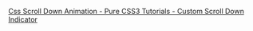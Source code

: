 [Css Scroll Down Animation - Pure CSS3 Tutorials - Custom Scroll Down Indicator](https://www.youtube.com/watch?v=RFwsMs-D4PA)